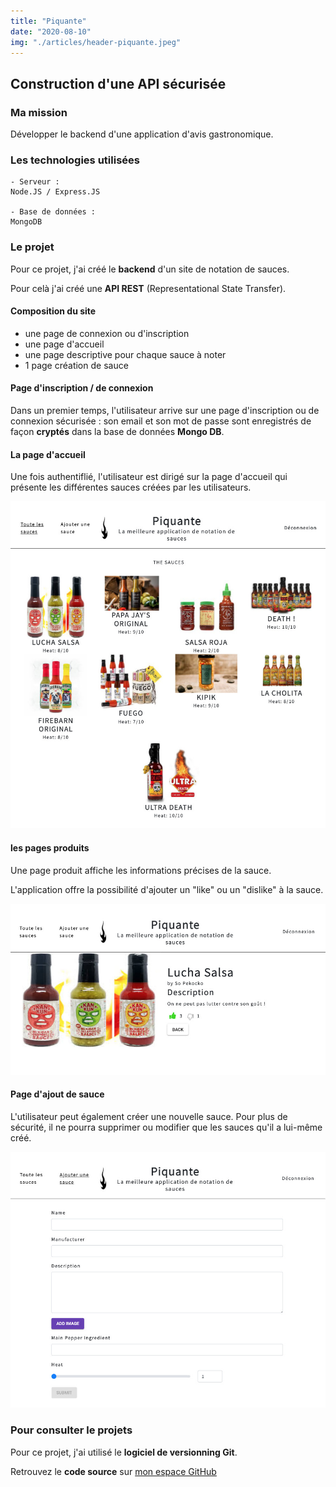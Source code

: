 ```yaml
---
title: "Piquante"
date: "2020-08-10"
img: "./articles/header-piquante.jpeg"
---
```


## Construction d'une API sécurisée

### Ma mission

Développer le backend d'une application d'avis gastronomique.

### Les technologies utilisées

    - Serveur : 
    Node.JS / Express.JS
    
    - Base de données : 
    MongoDB

### Le projet

Pour ce projet, j'ai créé le **backend** d'un site de notation de sauces.

Pour celà j'ai créé une **API REST** (Representational State Transfer).

#### Composition du site

- une page de connexion ou d'inscription
- une page d'accueil
- une page descriptive pour chaque sauce à noter
- 1 page création de sauce

#### Page d'inscription / de connexion

Dans un premier temps, l'utilisateur arrive sur une page d'inscription ou de connexion sécurisée : son email et son mot de passe sont enregistrés de façon **cryptés** dans la base de données **Mongo DB**.

#### La page d'accueil

Une fois authentiflié, l'utilisateur est dirigé sur la page d'accueil qui présente les différentes sauces créées par les utilisateurs.

![Page d'accueil](./img-piquante/accueil-piquante.jpeg)

#### les pages produits

Une page produit affiche les informations précises de la sauce. 

L'application offre la possibilité d'ajouter un "like" ou un "dislike" à la sauce.

![Page produit](./img-piquante/produit-piquante.jpeg)

#### Page d'ajout de sauce

L'utilisateur peut également créer une nouvelle sauce. Pour plus de sécurité, il ne pourra supprimer ou modifier que les sauces qu'il a lui-même créé.

![Page création d'une sauce](./img-piquante/post-piquante.jpeg)

### Pour consulter le projets

Pour ce projet, j'ai utilisé le **logiciel de versionning Git**.

Retrouvez le **code source** sur [mon espace GitHub](https://github.com/Lilimly/piquante "Code source du site Piquante")
